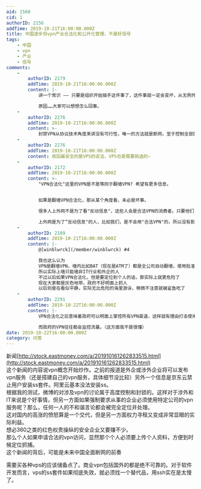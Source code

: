 ```yaml
---
aid: 1560
cid: 1
authorID: 2156
addTime: 2019-10-21T16:00:00.000Z
title: 中国逐步将vpn产业合法化和公开化管理，不是好信号
tags:
    - 中国
    - vpn
    - 产业
    - 信号
comments:
    -
        authorID: 2179
        addTime: 2019-10-21T16:00:00.000Z
        content: |-
            讲一个常识 —— 只要是组织开始插手这件事了，这件事就一定会变坏，从无例外。

            原因……大家可以想想怎么回事。
    -
        authorID: 2276
        addTime: 2019-10-21T16:00:00.000Z
        content: >-
            封禁VPN从协议技术角度来讲没有可行性，唯一的方法就是断网，至于控制全部的VPN供应商，基本也是不可能的，但要注意一些商业化运营的VPN，机场相对安全度会高一些，当然最安全的还是VPS。
    -
        authorID: 2276
        addTime: 2019-10-21T16:00:00.000Z
        content: 收回最安全的是VPS的说法，VPS也是需要挑选的~
    -
        authorID: 2172
        addTime: 2019-10-21T16:00:00.000Z
        content: >-
            "VPN合法化"这里的VPN是不是等同于翻墙VPN? 希望有更多信息。


            如果是翻墙VPN合法化，那从某个角度看，未必是坏事。  

            很多人上外网不是为了看"反动信息"，这些人会是合法VPN的消费者。只要他们习惯了外网，或多或少都会接触到一些"反动信息"。这样可以促使更多的人觉醒。  

            上外网是为了“反动信息"的人，比如我们，是不会用"合法VPN"的，所以没有影响。
    -
        authorID: 2109
        addTime: 2019-10-21T16:00:00.000Z
        content: |-
            @[winblwrck](/member/winblwrck) #4

            我也这么认为  
            VPN是翻墙VPN，墙内比如BAT（现在是ATM了）都是全公司自动翻墙，使用批准的信道  
            所以实际上墙只能墙非IT行业和外企的人  
            不过以后如果VPN合法化，但是要定位到个人的话，那实际上就更危险了  
            现在大家都是灰色地带，政府不好明面上抓人  
            以后则是在看似平静，实际无比危险的海里游泳，稍微不注意就被鲨鱼吃了
    -
        authorID: 2291
        addTime: 2019-10-22T16:00:00.000Z
        content: |-
            VPN合法化之后意味着政府可以明面上掌控所有VPN渠道，这样就有理由打击使用其他渠道翻墙。

            而政府的VPN往往都会监控流量。（这方面我不是很懂）
date: 2019-10-22T16:00:00.000Z
category: 问答
---
```


新闻[http://stock.eastmoney.com/a/201910161262833515.html](http://stock.eastmoney.com/a/201910161262833515.html)  
这个新闻的内容说vpn概念开始炒作。之前的报道是外企或涉外企业将可以发布vpn服务（还是搭建自己的vpn服务，具体细节没比较）另外一个信息是京东云禁止用户安装ss套件。阿里云基本没法安装ss。  
根据我的测试，微博的对涉及vpn的讨论属于高度控制和封锁的。这样对于涉外和IT来说是个好事情，但另一方面如果强制要求从事的企业必须使用特定公司的vpn服务呢？那么，任何一人的不和谐言论都会被完全定位并处理。  
这对国内的高涨的愤怒算是一个交代，但是另一方面权力寻租又变成非常显眼的实际利益。  
想必360之类的红色权贵操纵的安全企业又要赚不少。  
那么个人如果申请合法的vpn访问，显然那个个人必须要上传个人资料，方便到时候定位抓捕。  
这个新闻的背后，可能是未来中国全面断网的前奏

需要买各种vps的应该储备点了。商业vpn包括国外的都是绝不可靠的。对于软件开发而言，vps的ss套件如果彻底失效，就必须找一个替代品，用ssh实在是太慢了。
